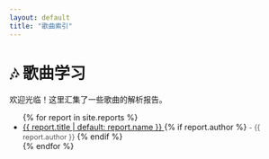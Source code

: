 ```yaml
---
layout: default
title: "歌曲索引"
---
```


<h1>🎶 歌曲学习</h1>
<p>欢迎光临！这里汇集了一些歌曲的解析报告。</p>

<ul>
  {% for report in site.reports %}
    <li>
      <a href="{{ report.url | relative_url }}">
        {{ report.title | default: report.name }}
      </a>
      {% if report.author %}
        <span style="font-size: 0.9em; color: #555;"> - {{ report.author }}</span>
      {% endif %}
    </li>
  {% endfor %}
</ul>